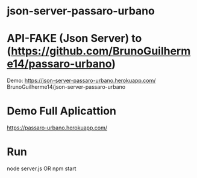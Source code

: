 # json-server-passaro-urbano

# API-FAKE (Json Server) to (https://github.com/BrunoGuilherme14/passaro-urbano)
  Demo: https://json-server-passaro-urbano.herokuapp.com/ 
  BrunoGuilherme14/json-server-passaro-urbano

# Demo Full Aplicattion
  https://passaro-urbano.herokuapp.com/
  
# Run
  node server.js
  OR
  npm start
